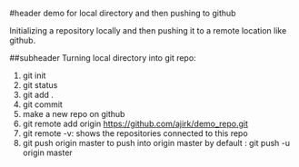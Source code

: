 #header
demo for local directory and then pushing to github

Initializing a repository locally and then pushing it to a remote location like github.

##subheader
Turning local directory into git repo:

1. git init
2. git status
3. git add .
4. git commit
5. make a new repo on github
6. git remote add origin https://github.com/ajirk/demo_repo.git
7. git remote -v: shows the repositories connected to this repo
8. git push origin master
   to push into origin master by default : git push -u origin master
